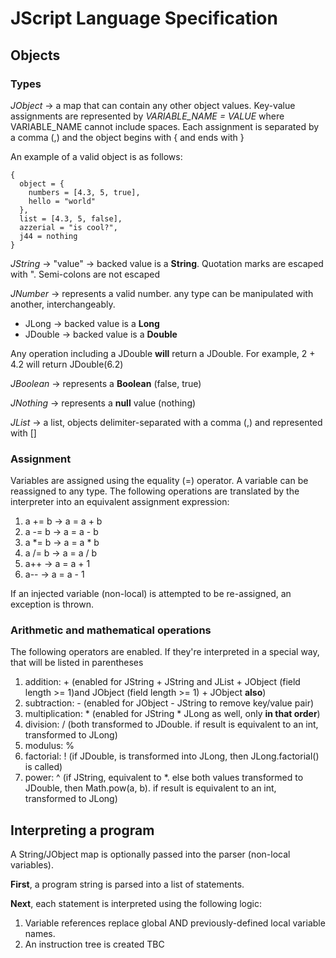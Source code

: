 # JScript Language Specification
## Objects
### Types
*JObject* -> a map that can contain any other object values. Key-value assignments are represented by *VARIABLE_NAME = VALUE*
where VARIABLE_NAME cannot include spaces. Each assignment is separated by a comma (,) and the object begins with { and ends with 
}

An example of a valid object is as follows:
```
{
  object = {
    numbers = [4.3, 5, true],
    hello = "world"
  },
  list = [4.3, 5, false],
  azzerial = "is cool?",
  j44 = nothing
}
```

*JString* -> "value" -> backed value is a **String**. Quotation marks are escaped with \". Semi-colons are not escaped

*JNumber* -> represents a valid number. any type can be manipulated with another, interchangeably.
  * JLong -> backed value is a **Long**
  * JDouble -> backed value is a **Double**
 
 Any operation including a JDouble **will** return a JDouble. For example, 2 + 4.2 will return JDouble(6.2)
 
*JBoolean* -> represents a **Boolean** (false, true)

*JNothing* -> represents a **null** value (nothing)

*JList* -> a list, objects delimiter-separated with a comma (,) and represented with []

### Assignment
Variables are assigned using the equality (=) operator. A variable can be reassigned to any type.
The following operations are translated by the interpreter into an equivalent assignment expression:

1. a += b -> a = a + b
2. a -= b -> a = a - b
3. a *= b -> a = a * b
4. a /= b -> a = a / b
5. a++ -> a = a + 1
6. a-- -> a = a - 1

If an injected variable (non-local) is attempted to be re-assigned, an exception is thrown.

### Arithmetic and mathematical operations
The following operators are enabled. If they're interpreted in a special way, that will be listed in parentheses
1. addition: + (enabled for JString + JString and JList + JObject (field length >= 1)and JObject (field length >= 1) + JObject **also**)
2. subtraction: - (enabled for JObject - JString to remove key/value pair)
3. multiplication: * (enabled for JString * JLong as well, only **in that order**)
4. division: / (both transformed to JDouble. if result is equivalent to an int, transformed to JLong)
5. modulus: %
6. factorial: ! (if JDouble, is transformed into JLong, then JLong.factorial() is called)
7. power: ^ (if JString, equivalent to *. else both values transformed to JDouble, then Math.pow(a, b). if result is equivalent to an int, transformed to JLong)

## Interpreting a program
A String/JObject map is optionally passed into the parser (non-local variables).

**First**, a program string is parsed into a list of statements.

**Next**, each statement is interpreted using the following logic:
1. Variable references replace global AND previously-defined local variable names.
2. An instruction tree is created
TBC